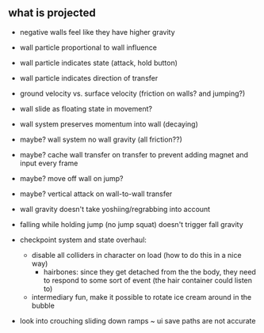 what is projected
---
- negative walls feel like they have higher gravity

- wall particle proportional to wall influence
- wall particle indicates state (attack, hold button)
- wall particle indicates direction of transfer

- ground velocity vs. surface velocity (friction on walls? and jumping?)
- wall slide as floating state in movement?
- wall system preserves momentum into wall (decaying)

- maybe? wall system no wall gravity (all friction??)
- maybe? cache wall transfer on transfer to prevent adding magnet and input every frame
- maybe? move off wall on jump?
- maybe? vertical attack on wall-to-wall transfer

- wall gravity doesn't take yoshiing/regrabbing into account
- falling while holding jump (no jump squat) doesn't trigger fall gravity

- checkpoint system and state overhaul:
  - disable all colliders in character on load (how to do this in a nice way)
    - hairbones: since they get detached from the the body, they need to respond to some sort of event (the hair container could listen to)
  - intermediary fun, make it possible to rotate ice cream around in the bubble

- look into crouching sliding down ramps
~ ui save paths are not accurate


